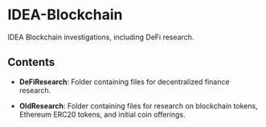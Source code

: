 # IDEA-Blockchain
IDEA Blockchain investigations, including DeFi research.

## Contents
- **DeFiResearch**: Folder containing files for decentralized finance research.

- **OldResearch**: Folder containing files for research on blockchain tokens, Ethereum ERC20 tokens, and initial coin offerings.
